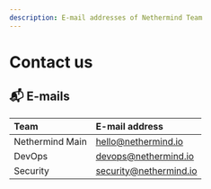 ```yaml
---
description: E-mail addresses of Nethermind Team
---
```


# Contact us

## 📬 E-mails

| Team | E-mail address |
| :--- | :--- |
| Nethermind Main | hello@nethermind.io |
| DevOps | devops@nethermind.io |
| Security | security@nethermind.io |



